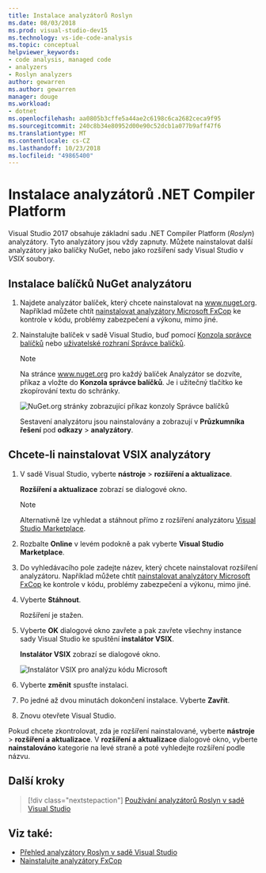```yaml
---
title: Instalace analyzátorů Roslyn
ms.date: 08/03/2018
ms.prod: visual-studio-dev15
ms.technology: vs-ide-code-analysis
ms.topic: conceptual
helpviewer_keywords:
- code analysis, managed code
- analyzers
- Roslyn analyzers
author: gewarren
ms.author: gewarren
manager: douge
ms.workload:
- dotnet
ms.openlocfilehash: aa0805b3cffe5a44ae2c6198c6ca2682ceca9f95
ms.sourcegitcommit: 240c8b34e80952d00e90c52dcb1a077b9aff47f6
ms.translationtype: MT
ms.contentlocale: cs-CZ
ms.lasthandoff: 10/23/2018
ms.locfileid: "49865400"
---
```

# <a name="install-net-compiler-platform-analyzers"></a>Instalace analyzátorů .NET Compiler Platform

Visual Studio 2017 obsahuje základní sadu .NET Compiler Platform (*Roslyn*) analyzátory. Tyto analyzátory jsou vždy zapnuty. Můžete nainstalovat další analyzátory jako balíčky NuGet, nebo jako rozšíření sady Visual Studio v *VSIX* soubory.

## <a name="to-install-nuget-analyzer-packages"></a>Instalace balíčků NuGet analyzátoru

1. Najdete analyzátor balíček, který chcete nainstalovat na www.nuget.org. Například můžete chtít [nainstalovat analyzátory Microsoft FxCop](install-fxcop-analyzers.md#to-install-fxcop-analyzers-as-a-nuget-package) ke kontrole v kódu, problémy zabezpečení a výkonu, mimo jiné.

2. Nainstalujte balíček v sadě Visual Studio, buď pomocí [Konzola správce balíčků](/nuget/quickstart/install-and-use-a-package-in-visual-studio#package-manager-console) nebo [uživatelské rozhraní Správce balíčků](/nuget/quickstart/install-and-use-a-package-in-visual-studio#package-manager-console).

   > [!NOTE]
   > Na stránce www.nuget.org pro každý balíček Analyzátor se dozvíte, příkaz a vložte do **Konzola správce balíčků**. Je i užitečný tlačítko ke zkopírování textu do schránky.
   > 
   > ![NuGet.org stránky zobrazující příkaz konzoly Správce balíčků](media/nuget-install-command.png)

   Sestavení analyzátoru jsou nainstalovány a zobrazují v **Průzkumníka řešení** pod **odkazy** > **analyzátory**.

## <a name="to-install-vsix-analyzers"></a>Chcete-li nainstalovat VSIX analyzátory

1. V sadě Visual Studio, vyberte **nástroje** > **rozšíření a aktualizace**.

   **Rozšíření a aktualizace** zobrazí se dialogové okno.

   > [!NOTE]
   > Alternativně lze vyhledat a stáhnout přímo z rozšíření analyzátoru [Visual Studio Marketplace](https://marketplace.visualstudio.com).

2. Rozbalte **Online** v levém podokně a pak vyberte **Visual Studio Marketplace**.

3. Do vyhledávacího pole zadejte název, který chcete nainstalovat rozšíření analyzátoru. Například můžete chtít [nainstalovat analyzátory Microsoft FxCop](install-fxcop-analyzers.md#to-install-fxcop-analyzers-as-a-vsix) ke kontrole v kódu, problémy zabezpečení a výkonu, mimo jiné.

4. Vyberte **Stáhnout**.

   Rozšíření je stažen.

5. Vyberte **OK** dialogové okno zavřete a pak zavřete všechny instance sady Visual Studio ke spuštění **instalátor VSIX**.

   **Instalátor VSIX** zobrazí se dialogové okno.

   ![Instalátor VSIX pro analýzu kódu Microsoft](media/vsix-installer-code-analysis.png)

6. Vyberte **změnit** spusťte instalaci.

7. Po jedné až dvou minutách dokončení instalace. Vyberte **Zavřít**.

8. Znovu otevřete Visual Studio.

Pokud chcete zkontrolovat, zda je rozšíření nainstalované, vyberte **nástroje** > **rozšíření a aktualizace**. V **rozšíření a aktualizace** dialogové okno, vyberte **nainstalováno** kategorie na levé straně a poté vyhledejte rozšíření podle názvu.

## <a name="next-steps"></a>Další kroky

> [!div class="nextstepaction"]
> [Používání analyzátorů Roslyn v sadě Visual Studio](../code-quality/use-roslyn-analyzers.md)

## <a name="see-also"></a>Viz také:

- [Přehled analyzátory Roslyn v sadě Visual Studio](../code-quality/roslyn-analyzers-overview.md)
- [Nainstalujte analyzátory FxCop](../code-quality/install-fxcop-analyzers.md)
